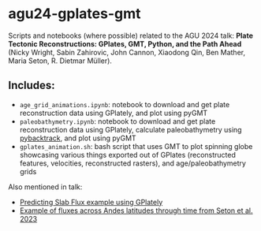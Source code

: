 # agu24-gplates-gmt

Scripts and notebooks (where possible) related to the AGU 2024 talk: **Plate Tectonic Reconstructions: GPlates, GMT, Python, and the Path Ahead** (Nicky Wright, Sabin Zahirovic, John Cannon, Xiaodong Qin, Ben Mather, Maria Seton, R. Dietmar Müller).

## Includes:
- `age_grid_animations.ipynb`: notebook to download and get plate reconstruction data using GPlately, and plot using pyGMT
- `paleobathymetry.ipynb`: notebook to download and get plate reconstruction data using GPlately, calculate paleobathymetry using [pybacktrack](https://github.com/EarthByte/pyBacktrack), and plot using pyGMT
- `gplates_animation.sh`: bash script that uses GMT to plot spinning globe showcasing various things exported out of GPlates (reconstructed features, velocities, reconstructed rasters), and age/paleobathymetry grids

Also mentioned in talk:
- [Predicting Slab Flux example using GPlately](https://gplates.github.io/gplately/v1.3.0/08-PredictingSlabFlux.html)
- [Example of fluxes across Andes latitudes through time from Seton et al. 2023](https://github.com/siwill22/Deconstructing-Plate-Tectonic-Reconstructions/blob/v0.1/Figure5/AndesFluxes.ipynb)


